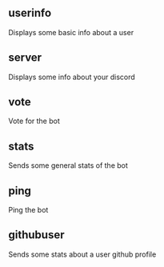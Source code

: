 ## userinfo
Displays some basic info about a user

## server
Displays some info about your discord

## vote
Vote for the bot

## stats
Sends some general stats of the bot

## ping
Ping the bot

## githubuser
Sends some stats about a user github profile